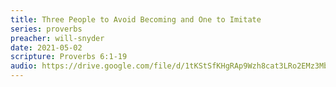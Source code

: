 ```yaml
---
title: Three People to Avoid Becoming and One to Imitate
series: proverbs
preacher: will-snyder
date: 2021-05-02
scripture: Proverbs 6:1-19
audio: https://drive.google.com/file/d/1tKStSfKHgRAp9Wzh8cat3LRo2EMz3MbR/view
---
```

